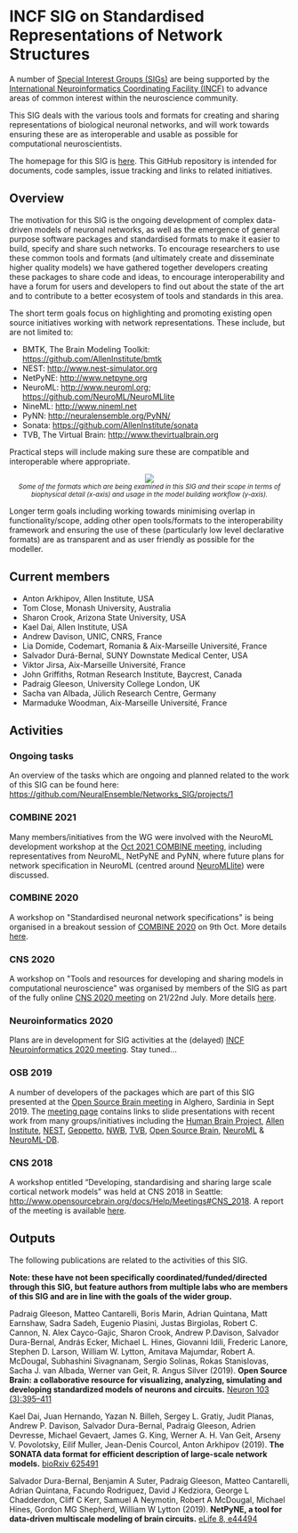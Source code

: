 # INCF SIG on Standardised Representations of Network Structures

A number of [Special Interest Groups (SIGs)](https://www.incf.org/activities/special-interest-groups) 
are being supported by the [International Neuroinformatics Coordinating Facility (INCF)](https://www.incf.org) 
to advance areas of common interest within the neuroscience community.  

This SIG deals with the various tools and formats for creating and sharing representations 
of biological neuronal networks, and will work towards ensuring these are as interoperable 
and usable as possible for computational neuroscientists. 

The homepage for this SIG is [here](https://www.incf.org/sig/standardised-representations-network-structures). 
This GitHub repository is intended for documents, code samples, issue tracking and links to related initiatives. 

## Overview

The motivation for this SIG is the ongoing development of complex data-driven models 
of neuronal networks, as well as the emergence of general purpose software packages 
and standardised formats to make it easier to build, specify and share such networks. 
To encourage researchers to use these common tools and formats (and ultimately create 
and disseminate higher quality models) we have gathered together developers creating 
these packages to share code and ideas, to encourage interoperability and have a 
forum for users and developers to find out about the state of the art and to contribute 
to a better ecosystem of tools and standards in this area.


The short term goals focus on highlighting and promoting existing open source initiatives working with network representations. These include, but are not limited to:  

- BMTK, The Brain Modeling Toolkit: https://github.com/AllenInstitute/bmtk 
- NEST: http://www.nest-simulator.org
- NetPyNE: http://www.netpyne.org   
- NeuroML: http://www.neuroml.org; https://github.com/NeuroML/NeuroMLlite 
- NineML: http://www.nineml.net
- PyNN: http://neuralensemble.org/PyNN/ 
- Sonata: https://github.com/AllenInstitute/sonata 
- TVB, The Virtual Brain: http://www.thevirtualbrain.org 

Practical steps will include making sure these are compatible and interoperable where appropriate.

<p align="center"><img src="images/Formats.png"><br/><sup><i>Some of the formats 
which are being examined in this SIG and their scope in terms of biophysical detail 
(x-axis) and usage in the model building workflow (y-axis).</i></sup></p>

Longer term goals including working towards minimising overlap in functionality/scope, 
adding other open tools/formats to the interoperability framework and ensuring 
the use of these (particularly low level declarative formats) are as transparent 
and as user friendly as possible for the modeller. 

## Current members

- Anton Arkhipov, Allen Institute, USA
- Tom Close, Monash University, Australia
- Sharon Crook, Arizona State University, USA
- Kael Dai, Allen Institute, USA
- Andrew Davison, UNIC, CNRS, France
- Lia Domide, Codemart, Romania & Aix-Marseille Université, France
- Salvador Durá-Bernal, SUNY Downstate Medical Center, USA
- Viktor Jirsa, Aix-Marseille Université, France
- John Griffiths, Rotman Research Institute, Baycrest, Canada
- Padraig Gleeson, University College London, UK
- Sacha van Albada, Jülich Research Centre, Germany
- Marmaduke Woodman, Aix-Marseille Université, France


## Activities

### Ongoing tasks

An overview of the tasks which are ongoing and planned related to the work of this SIG can be found here: https://github.com/NeuralEnsemble/Networks_SIG/projects/1

### COMBINE 2021

Many members/initiatives from the WG were involved with the NeuroML development workshop at the [Oct 2021 COMBINE meeting](https://docs.neuroml.org/Events/202109-COMBINE.html), including representatives from NeuroML, NetPyNE and PyNN, where future plans for network specification in NeuroML (centred around [NeuroMLlite](https://github.com/NeuroML/NeuroMLlite)) were discussed.

### COMBINE 2020

A workshop on "Standardised neuronal network specifications" is being organised in a breakout session of [COMBINE 2020](http://co.mbine.org/events/COMBINE_2020) on 9th Oct. More details [here](COMBINE2020). 

### CNS 2020

A workshop on "Tools and resources for developing and sharing models in computational neuroscience" was organised by members of the SIG as part of the fully online [CNS 2020 meeting](https://www.cnsorg.org/cns-2020) on 21/22nd July. More details [here](https://neuralensemble.github.io/Networks_SIG/CNS2020). 

### Neuroinformatics 2020

Plans are in development for SIG activities at the (delayed) [INCF Neuroinformatics 2020 meeting](https://neuroinformatics.incf.org/). Stay tuned...

### OSB 2019

A number of developers of the packages which are part of this SIG presented at the 
[Open Source Brain meeting](http://www.opensourcebrain.org/docs/Help/Meetings#OSB_2019) in Alghero, Sardinia in Sept 2019. The [meeting page](http://www.opensourcebrain.org/docs/Help/Meetings#OSB_2019) contains links to slide presentations with recent work from many groups/initiatives including the [Human Brain Project](https://github.com/OpenSourceBrain/OSB_Documentation/raw/master/resources/docs/OSB2019/OSB_2019_yann.pptx), [Allen Institute](https://github.com/OpenSourceBrain/OSB_Documentation/raw/master/resources/docs/OSB2019/2019-09-OSB_YazanBilleh_v2.pptx), [NEST](https://github.com/OpenSourceBrain/OSB_Documentation/raw/master/resources/docs/OSB2019/multi-area_model_OSB_workshop_2019.pdf), [Geppetto](https://github.com/OpenSourceBrain/OSB_Documentation/raw/master/resources/docs/OSB2019/Geppetto_Presentation_OSB_2019.pdf), [NWB](https://github.com/OpenSourceBrain/OSB_Documentation/raw/master/resources/docs/OSB2019/2019_09_09_opensourcebrain_nwbn_overview.pdf), [TVB](https://github.com/OpenSourceBrain/OSB_Documentation/raw/master/resources/docs/OSB2019/tvb_osb2019.pdf), [Open Source Brain](https://github.com/OpenSourceBrain/OSB_Documentation/raw/master/resources/docs/OSB2019/OSB_NeuroML_Intro_Sardinia19.pptx), [NeuroML](https://github.com/OpenSourceBrain/OSB_Documentation/raw/master/resources/docs/OSB2019/MultiscaleNetworksNeuroML_Sardinia19.pptx) & [NeuroML-DB](https://github.com/OpenSourceBrain/OSB_Documentation/raw/master/resources/docs/OSB2019/OSB_NeuroML2019.pdf).

### CNS 2018

A workshop entitled “Developing, standardising and sharing large scale cortical 
network models” was held at CNS 2018 in Seattle: http://www.opensourcebrain.org/docs/Help/Meetings#CNS_2018. 
A report of the meeting is available [here](Report_CNS2018_Workshop.md). 

## Outputs

The following publications are related to the activities of this SIG. 

**Note: these have not been specifically coordinated/funded/directed through this SIG, but feature 
 authors from multiple labs who are members of this SIG and are in line with the goals of the wider group.**


Padraig Gleeson, Matteo Cantarelli, Boris Marin, Adrian Quintana, Matt Earnshaw, Sadra Sadeh, Eugenio Piasini, Justas Birgiolas, Robert C. Cannon, N. Alex Cayco-Gajic,
Sharon Crook, Andrew P.Davison, Salvador Dura-Bernal, András Ecker, Michael L. Hines, Giovanni Idili, Frederic Lanore, Stephen D. Larson, William W. Lytton,
Amitava Majumdar, Robert A. McDougal, Subhashini Sivagnanam, Sergio Solinas, Rokas Stanislovas, Sacha J. van Albada, Werner van Geit, R. Angus Silver (2019). 
**Open Source Brain: a collaborative resource for visualizing, analyzing, simulating and developing standardized models of neurons and circuits.** [Neuron 103 (3):395–411](https://www.sciencedirect.com/science/article/pii/S0896627319304441)

Kael Dai, Juan Hernando, Yazan N. Billeh, Sergey L. Gratiy, Judit Planas, Andrew P. Davison, Salvador Dura-Bernal, Padraig Gleeson, Adrien Devresse, 
Michael Gevaert, James G. King, Werner A. H. Van Geit, Arseny V. Povolotsky, Eilif Muller, Jean-Denis Courcol, Anton Arkhipov (2019). 
**The SONATA data format for efficient description of large-scale network models.** [bioRxiv 625491](https://www.biorxiv.org/content/10.1101/625491v1)

Salvador Dura-Bernal, Benjamin A Suter, Padraig Gleeson, Matteo Cantarelli, Adrian Quintana, Facundo Rodriguez, David J Kedziora, George L Chadderdon, 
Cliff C Kerr, Samuel A Neymotin, Robert A McDougal, Michael Hines, Gordon MG Shepherd, William W Lytton (2019). 
**NetPyNE, a tool for data-driven multiscale modeling of brain circuits.** [eLife 8, e44494](https://elifesciences.org/articles/44494)
